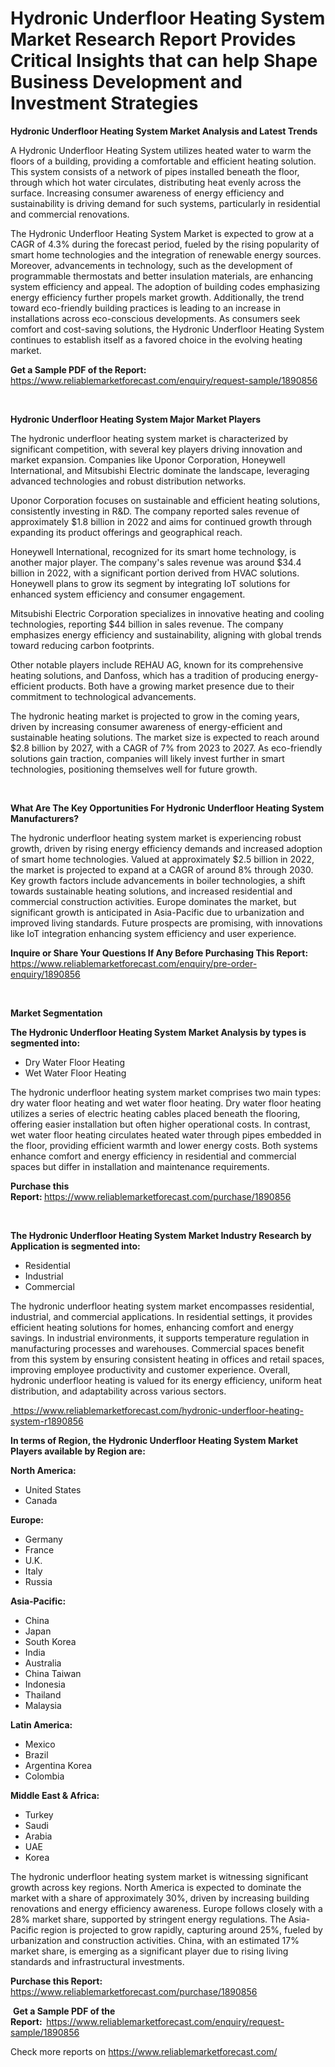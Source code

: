 <p><h1>Hydronic Underfloor Heating System Market Research Report Provides Critical Insights that can help Shape Business Development and Investment Strategies</h1></p><p><strong>Hydronic Underfloor Heating System Market Analysis and Latest Trends</strong></p>
<p><p>A Hydronic Underfloor Heating System utilizes heated water to warm the floors of a building, providing a comfortable and efficient heating solution. This system consists of a network of pipes installed beneath the floor, through which hot water circulates, distributing heat evenly across the surface. Increasing consumer awareness of energy efficiency and sustainability is driving demand for such systems, particularly in residential and commercial renovations.</p><p>The Hydronic Underfloor Heating System Market is expected to grow at a CAGR of 4.3% during the forecast period, fueled by the rising popularity of smart home technologies and the integration of renewable energy sources. Moreover, advancements in technology, such as the development of programmable thermostats and better insulation materials, are enhancing system efficiency and appeal. The adoption of building codes emphasizing energy efficiency further propels market growth. Additionally, the trend toward eco-friendly building practices is leading to an increase in installations across eco-conscious developments. As consumers seek comfort and cost-saving solutions, the Hydronic Underfloor Heating System continues to establish itself as a favored choice in the evolving heating market.</p></p>
<p><strong>Get a Sample PDF of the Report:&nbsp;</strong> <a href="https://www.reliablemarketforecast.com/enquiry/request-sample/1890856?utm_campaign=2993&utm_medium=2&utm_source=Github&utm_content=ia&utm_term=11042025&utm_id=hydronic-underfloor-heating-system">https://www.reliablemarketforecast.com/enquiry/request-sample/1890856</a></p>
<p>&nbsp;</p>
<p><strong>Hydronic Underfloor Heating System Major Market Players</strong></p>
<p><p>The hydronic underfloor heating system market is characterized by significant competition, with several key players driving innovation and market expansion. Companies like Uponor Corporation, Honeywell International, and Mitsubishi Electric dominate the landscape, leveraging advanced technologies and robust distribution networks.</p><p>Uponor Corporation focuses on sustainable and efficient heating solutions, consistently investing in R&D. The company reported sales revenue of approximately $1.8 billion in 2022 and aims for continued growth through expanding its product offerings and geographical reach.</p><p>Honeywell International, recognized for its smart home technology, is another major player. The company's sales revenue was around $34.4 billion in 2022, with a significant portion derived from HVAC solutions. Honeywell plans to grow its segment by integrating IoT solutions for enhanced system efficiency and consumer engagement.</p><p>Mitsubishi Electric Corporation specializes in innovative heating and cooling technologies, reporting $44 billion in sales revenue. The company emphasizes energy efficiency and sustainability, aligning with global trends toward reducing carbon footprints.</p><p>Other notable players include REHAU AG, known for its comprehensive heating solutions, and Danfoss, which has a tradition of producing energy-efficient products. Both have a growing market presence due to their commitment to technological advancements.</p><p>The hydronic heating market is projected to grow in the coming years, driven by increasing consumer awareness of energy-efficient and sustainable heating solutions. The market size is expected to reach around $2.8 billion by 2027, with a CAGR of 7% from 2023 to 2027. As eco-friendly solutions gain traction, companies will likely invest further in smart technologies, positioning themselves well for future growth.</p></p>
<p>&nbsp;</p>
<p><strong>What Are The Key Opportunities For Hydronic Underfloor Heating System Manufacturers?</strong></p>
<p><p>The hydronic underfloor heating system market is experiencing robust growth, driven by rising energy efficiency demands and increased adoption of smart home technologies. Valued at approximately $2.5 billion in 2022, the market is projected to expand at a CAGR of around 8% through 2030. Key growth factors include advancements in boiler technologies, a shift towards sustainable heating solutions, and increased residential and commercial construction activities. Europe dominates the market, but significant growth is anticipated in Asia-Pacific due to urbanization and improved living standards. Future prospects are promising, with innovations like IoT integration enhancing system efficiency and user experience.</p></p>
<p><strong>Inquire or Share Your Questions If Any Before Purchasing This Report:</strong> <a href="https://www.reliablemarketforecast.com/enquiry/pre-order-enquiry/1890856?utm_campaign=2993&utm_medium=2&utm_source=Github&utm_content=ia&utm_term=11042025&utm_id=hydronic-underfloor-heating-system">https://www.reliablemarketforecast.com/enquiry/pre-order-enquiry/1890856</a></p>
<p>&nbsp;</p>
<p><strong>Market Segmentation</strong></p>
<p><strong>The Hydronic Underfloor Heating System Market Analysis by types is segmented into:</strong></p>
<p><ul><li>Dry Water Floor Heating</li><li>Wet Water Floor Heating</li></ul></p>
<p><p>The hydronic underfloor heating system market comprises two main types: dry water floor heating and wet water floor heating. Dry water floor heating utilizes a series of electric heating cables placed beneath the flooring, offering easier installation but often higher operational costs. In contrast, wet water floor heating circulates heated water through pipes embedded in the floor, providing efficient warmth and lower energy costs. Both systems enhance comfort and energy efficiency in residential and commercial spaces but differ in installation and maintenance requirements.</p></p>
<p><strong>Purchase this Report:&nbsp;</strong><a href="https://www.reliablemarketforecast.com/purchase/1890856?utm_campaign=2993&utm_medium=2&utm_source=Github&utm_content=ia&utm_term=11042025&utm_id=hydronic-underfloor-heating-system">https://www.reliablemarketforecast.com/purchase/1890856</a></p>
<p>&nbsp;</p>
<p><strong>The Hydronic Underfloor Heating System Market Industry Research by Application is segmented into:</strong></p>
<p><ul><li>Residential</li><li>Industrial</li><li>Commercial</li></ul></p>
<p><p>The hydronic underfloor heating system market encompasses residential, industrial, and commercial applications. In residential settings, it provides efficient heating solutions for homes, enhancing comfort and energy savings. In industrial environments, it supports temperature regulation in manufacturing processes and warehouses. Commercial spaces benefit from this system by ensuring consistent heating in offices and retail spaces, improving employee productivity and customer experience. Overall, hydronic underfloor heating is valued for its energy efficiency, uniform heat distribution, and adaptability across various sectors.</p></p>
<p><a href="https://www.reliablemarketforecast.com/hydronic-underfloor-heating-system-r1890856?utm_campaign=2993&utm_medium=2&utm_source=Github&utm_content=ia&utm_term=11042025&utm_id=hydronic-underfloor-heating-system">&nbsp;https://www.reliablemarketforecast.com/hydronic-underfloor-heating-system-r1890856</a></p>
<p><strong>In terms of Region, the Hydronic Underfloor Heating System Market Players available by Region are:</strong></p>
<p>
    <p> <strong> North America: </strong>
        <ul>
            <li>United States</li>
            <li>Canada</li>
        </ul>
        </p> 
    <p> <strong> Europe: </strong>
        <ul>
            <li>Germany</li>
            <li>France</li>
            <li>U.K.</li>
            <li>Italy</li>
            <li>Russia</li>
        </ul>
        </p> 
    <p> <strong> Asia-Pacific: </strong>
        <ul>
            <li>China</li>
            <li>Japan</li>
            <li>South Korea</li>
            <li>India</li>
            <li>Australia</li>
            <li>China Taiwan</li>
            <li>Indonesia</li>
            <li>Thailand</li>
            <li>Malaysia</li>
        </ul>
        </p> 
    <p> <strong> Latin America: </strong>
        <ul>
            <li>Mexico</li>
            <li>Brazil</li>
            <li>Argentina Korea</li>
            <li>Colombia</li>
        </ul>
        </p> 
    <p> <strong> Middle East & Africa: </strong>
        <ul>
            <li>Turkey</li>
            <li>Saudi</li>
            <li>Arabia</li>
            <li>UAE</li>
            <li>Korea</li>
        </ul>
    </p>
    </p>
<p><p>The hydronic underfloor heating system market is witnessing significant growth across key regions. North America is expected to dominate the market with a share of approximately 30%, driven by increasing building renovations and energy efficiency awareness. Europe follows closely with a 28% market share, supported by stringent energy regulations. The Asia-Pacific region is projected to grow rapidly, capturing around 25%, fueled by urbanization and construction activities. China, with an estimated 17% market share, is emerging as a significant player due to rising living standards and infrastructural investments.</p></p>
<p><strong>Purchase this Report: </strong><a href="https://www.reliablemarketforecast.com/purchase/1890856?utm_campaign=2993&utm_medium=2&utm_source=Github&utm_content=ia&utm_term=11042025&utm_id=hydronic-underfloor-heating-system">https://www.reliablemarketforecast.com/purchase/1890856</a></p>
<p>&nbsp;<strong>Get a Sample PDF of the Report:&nbsp;&nbsp;</strong><a href="https://www.reliablemarketforecast.com/enquiry/request-sample/1890856?utm_campaign=2993&utm_medium=2&utm_source=Github&utm_content=ia&utm_term=11042025&utm_id=hydronic-underfloor-heating-system">https://www.reliablemarketforecast.com/enquiry/request-sample/1890856</a></p>
<p><strong></strong></p>
<p>Check more reports on <a href="https://www.reliablemarketforecast.com/?utm_campaign=2993&utm_medium=2&utm_source=Github&utm_content=ia&utm_term=11042025&utm_id=hydronic-underfloor-heating-system">https://www.reliablemarketforecast.com/</a></p>